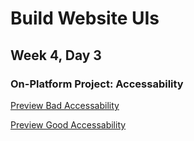 # Build Website UIs

## Week 4, Day 3

### On-Platform Project: Accessability

[Preview Bad Accessability](http://htmlpreview.github.io/?https://github.com/rasenderhase/codecademy/blob/master/accessability-on-platform/index.html)

[Preview Good Accessability](http://htmlpreview.github.io/?https://github.com/rasenderhase/codecademy/blob/master/accessability-on-platform/solution.html)